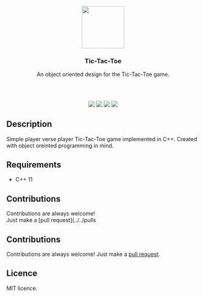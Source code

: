 <p align="center">
<img src="https://i.imgur.com/U2SoNSE.png" height="110px" width="auto"/>
<br/>
<h3 align="center">Tic-Tac-Toe</h3>
<p align="center">An object oriented design for the Tic-Tac-Toe game.</p>
<h2></h2>
</p>
<br />

<p align="center">
<a href="../../releases"><img src="https://img.shields.io/github/release/aminbeigi/Github-README-Template.svg?style=flat-square" /></a>
<a href="../../issues"><img src="https://img.shields.io/github/issues/aminbeigi/Github-README-Template.svg?style=flat-square" /></a>
<a href="../../pulls"><img src="https://img.shields.io/github/issues-pr/aminbeigi/Github-README-Template.svg?style=flat-square" /></a> 
<a href="LICENSE.md"><img src="https://img.shields.io/github/license/aminbeigi/Github-README-Template.svg?style=flat-square" /></a>
</p>

## Description
Simple player verse player Tic-Tac-Toe game implemented in C++.
Created with object oreinted programming in mind.

## Requirements
* C++ 11

## Contributions
Contributions are always welcome!  
Just make a [pull request](../../pulls

## Contributions
Contributions are always welcome!
Just make a [pull request](../../pulls).

## Licence
MIT licence.
